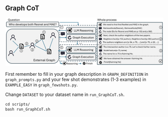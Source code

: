 ## Graph CoT

<p align="center">
  <img src="../fig/GraphCoT.png" width="600px"/>
</p>

First remember to fill in your graph description in ``GRAPH_DEFINITION`` in ``graph_prompts.py`` and your few shot demonstrates (1-3 examples) in ``EXAMPLE_EASY`` in ``graph_fewshots.py``.

Change ``DATASET`` to your dataset name in ``run_GraphCoT.sh``.

```
cd scripts/
bash run_GraphCoT.sh
```

